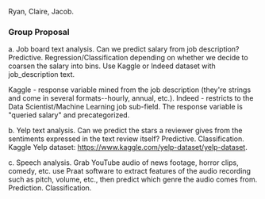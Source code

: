

Ryan, Claire, Jacob.

### Group Proposal

a.  Job board text analysis. Can we predict salary from job description?
    Predictive. Regression/Classification depending on whether we decide
    to coarsen the salary into bins. Use Kaggle or Indeed dataset with
    job\_description text.

  Kaggle - response variable mined from the job description (they're
  strings and come in several formats--hourly, annual, etc.). Indeed -
  restricts to the Data Scientist/Machine Learning job sub-field. The
  response variable is "queried salary" and precategorized.

b.  Yelp text analysis. Can we predict the stars a reviewer gives from
    the sentiments expressed in the text review itself? Predictive.
    Classification. Kaggle Yelp dataset:
    <https://www.kaggle.com/yelp-dataset/yelp-dataset>.

c.  Speech analysis. Grab YouTube audio of news footage, horror clips,
    comedy, etc. use Praat software to extract features of the audio
    recording such as pitch, volume, etc., then predict which genre the
    audio comes from. Prediction. Classification.